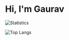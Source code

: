 # Hi, I'm Gaurav
![Statistics](https://github-readme-stats.vercel.app/api?username=codegsaini&count_private=false&show_icons=true&title_color=fff&text_color=fff&icon_color=0969DB&hide_border=true&bg_color=25292E)

![Top Langs](https://github-readme-stats.vercel.app/api/top-langs/?username=codegsaini&layout=compact&title_color=fff&text_color=fff&icon_color=0969DB&hide_border=true&bg_color=25292E&count_private=true)

